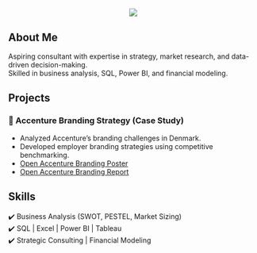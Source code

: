 <h1 align="center">
    <img src="https://readme-typing-svg.herokuapp.com/?font=Righteous&size=35&center=true&vCenter=true&width=700&height=70&duration=4000&lines=Consulting+Portfolio+Overview" />
</h1>

## About Me  
Aspiring consultant with expertise in strategy, market research, and data-driven decision-making.  
Skilled in business analysis, SQL, Power BI, and financial modeling.  

## Projects  
### 📌 Accenture Branding Strategy (Case Study)  
- Analyzed Accenture’s branding challenges in Denmark.  
- Developed employer branding strategies using competitive benchmarking.  
- [Open Accenture Branding Poster](https://github.com/namanmuchhala01/Accenture-Branding-Poster/blob/main/Accenture%20Branding%20Poster.pdf)  
- [Open Accenture Branding Report](https://github.com/namanmuchhala01/Accenture-Branding-Poster/blob/main/Accenture%20Branding%20Report.pdf)  

## Skills  
✔️ Business Analysis (SWOT, PESTEL, Market Sizing)  
✔️ SQL | Excel | Power BI | Tableau  
✔️ Strategic Consulting | Financial Modeling  

